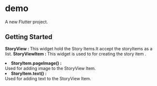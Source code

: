 # demo

A new Flutter project.

## Getting Started

<b>StoryView : </b> This widget hold the Story Items.It accept the storyItems as a list.
<b>StoryViewItem : </b> This widget is used to for creating the story item .
                        <li> <b>StoryItem.pageImage() : </b> </li> Used for adding image to the StoryView Item.
                        <li> <b>StoryItem.text() : </b> </li> Used for adding text to the StoryView Item.


